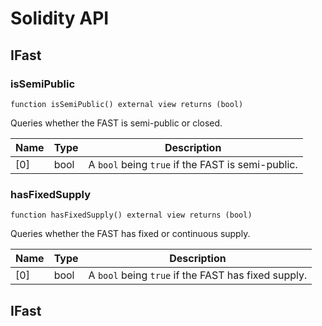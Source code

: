 # Solidity API

## IFast

### isSemiPublic

```solidity
function isSemiPublic() external view returns (bool)
```

Queries whether the FAST is semi-public or closed.

| Name | Type | Description |
| ---- | ---- | ----------- |
| [0] | bool | A `bool` being `true` if the FAST is semi-public. |

### hasFixedSupply

```solidity
function hasFixedSupply() external view returns (bool)
```

Queries whether the FAST has fixed or continuous supply.

| Name | Type | Description |
| ---- | ---- | ----------- |
| [0] | bool | A `bool` being `true` if the FAST has fixed supply. |

## IFast

